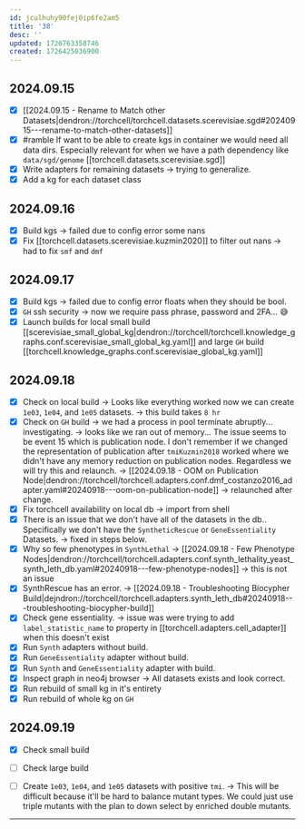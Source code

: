 ```yaml
---
id: jculhuhy90fej0ip6fe2am5
title: '38'
desc: ''
updated: 1726763358746
created: 1726425036900
---
```


## 2024.09.15

- [x] [[2024.09.15 - Rename to Match other Datasets|dendron://torchcell/torchcell.datasets.scerevisiae.sgd#20240915---rename-to-match-other-datasets]]
- [x] #ramble If want to be able to create kgs in container we would need all data dirs. Especially relevant for when we have a path dependency like `data/sgd/genome` [[torchcell.datasets.scerevisiae.sgd]]
- [x] Write adapters for remaining datasets → trying to generalize.
- [x] Add a kg for each dataset class

## 2024.09.16

- [x] Build kgs → failed due to config error some nans
- [x] Fix [[torchcell.datasets.scerevisiae.kuzmin2020]] to filter out nans → had to fix `smf` and `dmf`

## 2024.09.17

- [x] Build kgs → failed due to config error floats when they should be bool.
- [x] `GH` ssh security  → now we require pass phrase, password and 2FA... 😅
- [x] Launch builds for local small build [[scerevisiae_small_global_kg|dendron://torchcell/torchcell.knowledge_graphs.conf.scerevisiae_small_global_kg.yaml]] and large `GH` build [[torchcell.knowledge_graphs.conf.scerevisiae_global_kg.yaml]]

## 2024.09.18

- [x] Check on local build → Looks like everything worked now we can create `1e03`, `1e04`, and `1e05` datasets. → this build takes `8 hr`
- [x] Check on `GH` build → we had a process in pool terminate abruptly... investigating. → looks like we ran out of memory... The issue seems to be event 15 which is publication node. I don't remember if we changed the representation of publication after `tmiKuzmin2018` worked where we didn't have any memory reduction on publication nodes. Regardless we will try this and relaunch. → [[2024.09.18 - OOM on Publication Node|dendron://torchcell/torchcell.adapters.conf.dmf_costanzo2016_adapter.yaml#20240918---oom-on-publication-node]] → relaunched after change.
- [x] Fix torchcell availability on local db → import from shell
- [x] There is an issue that we don't have all of the datasets in the db.. Specifically we don't have the `SyntheticRescue` or `GeneEssentiality` Datasets. → fixed in steps below.
- [x] Why so few phenotypes in `SynthLethal` → [[2024.09.18 - Few Phenotype Nodes|dendron://torchcell/torchcell.adapters.conf.synth_lethality_yeast_synth_leth_db.yaml#20240918---few-phenotype-nodes]] → this is not an issue
- [x] SynthRescue has an error. → [[2024.09.18 - Troubleshooting Biocypher Build|dejndron://torchcell/torchcell.adapters.synth_leth_db#20240918---troubleshooting-biocypher-build]]
- [x] Check gene essentiality. → issue was were trying to add `label_statistic_name` to property in [[torchcell.adapters.cell_adapter]] when this doesn't exist
- [x] Run `Synth` adapters without build.
- [x] Run `GeneEssentiality` adapter without build.
- [x] Run `Synth` and `GeneEssentiality` adapter with build.
- [x] Inspect graph in neo4j browser → All datasets exists and look correct.
- [x] Run rebuild of small kg in it's entirety
- [x] Run rebuild of whole kg on `GH`

## 2024.09.19

- [x] Check small build
- [ ] Check large build

- [ ] Create `1e03`, `1e04`, and `1e05` datasets with positive `tmi`. → This will be difficult because it'll be hard to balance mutant types. We could just use triple mutants with the plan to down select by enriched double mutants.

***
